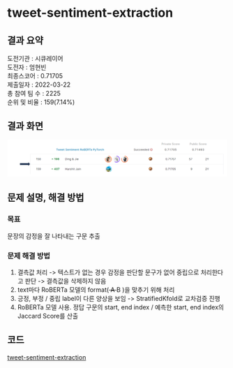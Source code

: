 # tweet-sentiment-extraction

## 결과 요약
도전기관 : 시큐레이어    
도전자 : 엄현빈     
최종스코어 : 0.71705    
제출일자 : 2022-03-22      
총 참여 팀 수 : 2225      
순위 및 비율 : 159(7.14%)      

## 결과 화면
![leaderboard_tweet](./img/leaderboard_tweet.PNG)

## 문제 설명, 해결 방법
### 목표
문장의 감정을 잘 나타내는 구문 추출

### 문제 해결 방법
1. 결측값 처리 -> 텍스트가 없는 경우 감정을 판단할 문구가 없어 중립으로 처리한다고 판단 -> 결측값을 삭제하지 않음
2. text마다 RoBERTa 모델의 format(<s> A </s></s> B </s>)을 맞추기 위해 처리
3. 긍정, 부정 / 중립 label이 다른 양상을 보임 -> StratifiedKfold로 교차검증 진행
4. RoBERTa 모델 사용. 정답 구문의 start, end index / 예측한 start, end index의 Jaccard Score를 산출

## 코드
[tweet-sentiment-extraction]()

